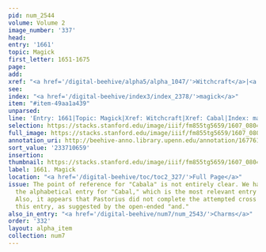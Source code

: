 ```yaml
---
pid: num_2544
volume: Volume 2
image_number: '337'
head:
entry: '1661'
topic: Magick
first_letter: 1651-1675
page:
add:
xref: "<a href='/digital-beehive/alpha5/alpha_1047/'>Witchcraft</a>|<a href='/digital-beehive/alpha1/alpha_0115/'>Cabal</a>"
see:
index: "<a href='/digital-beehive/index3/index_2378/'>magick</a>"
item: "#item-49aa1a439"
unparsed:
line: 'Entry: 1661|Topic: Magick|Xref: Witchcraft|Xref: Cabal|Index: magick|#item-49aa1a439'
selection: https://stacks.stanford.edu/image/iiif/fm855tg5659/1607_0804/377,659,2840,623/full/0/default.jpg
full_image: https://stacks.stanford.edu/image/iiif/fm855tg5659/1607_0804/full/full/0/default.jpg
annotation_uri: http://beehive-anno.library.upenn.edu/annotation/1677613040918
sort_value: '233710659'
insertion:
thumbnail: https://stacks.stanford.edu/image/iiif/fm855tg5659/1607_0804/377,659,600,180/250,/0/default.jpg
label: 1661. Magick
location: "<a href='/digital-beehive/toc/toc2_327/'>Full Page</a>"
issue: The point of reference for "Cabala" is not entirely clear. We have linked to
  the alphabetical entry for "Cabal," which is the most relevant entry in the Alvearium.
  Also, it appears that Pastorius did not complete the attempted cross reference in
  this entry, as suggested by the open-ended "and."
also_in_entry: "<a href='/digital-beehive/num7/num_2543/'>Charms</a>"
order: '332'
layout: alpha_item
collection: num7
---
```

